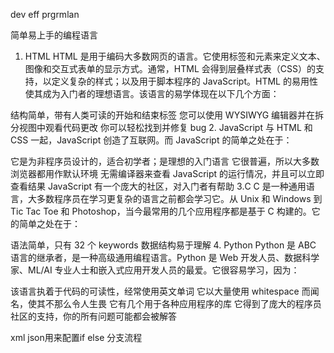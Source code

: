 dev eff prgrmlan


简单易上手的编程语言
1. HTML
HTML 是用于编码大多数网页的语言。它使用标签和元素来定义文本、图像和交互式表单的显示方式。通常，HTML 会得到层叠样式表（CSS）的支持，以定义复杂的样式；以及用于脚本程序的 JavaScript。HTML 的易用性使其成为入门者的理想语言。该语言的易学体现在以下几个方面：

结构简单，带有人类可读的开始和结束标签
您可以使用 WYSIWYG 编辑器并在拆分视图中观看代码更改
你可以轻松找到并修复 bug
2. JavaScript
与 HTML 和 CSS 一起，JavaScript 创造了互联网。而 JavaScript 的简单之处在于：

它是为非程序员设计的，适合初学者；是理想的入门语言
它很普遍，所以大多数浏览器都用作默认环境
无需编译器来查看 JavaScript 的运行情况，并且可以立即查看结果
JavaScript 有一个庞大的社区，对入门者有帮助
3.C
C 是一种通用语言，大多数程序员在学习更复杂的语言之前都会学习它。从 Unix 和 Windows 到 Tic Tac Toe 和 Photoshop，当今最常用的几个应用程序都是基于 C 构建的。它的简单之处在于：

语法简单，只有 32 个 keywords
数据结构易于理解
4. Python
Python 是 ABC 语言的继承者，是一种高级通用编程语言。Python 是 Web 开发人员、数据科学家、ML/AI 专业人士和嵌入式应用开发人员的最爱。它很容易学习，因为：

该语言执着于代码的可读性，经常使用英文单词
它以大量使用 whitespace 而闻名，使其不那么令人生畏
它有几个用于各种应用程序的库
它得到了庞大的程序员社区的支持，你的所有问题可能都会被解答

 xml json用来配置if else 分支流程